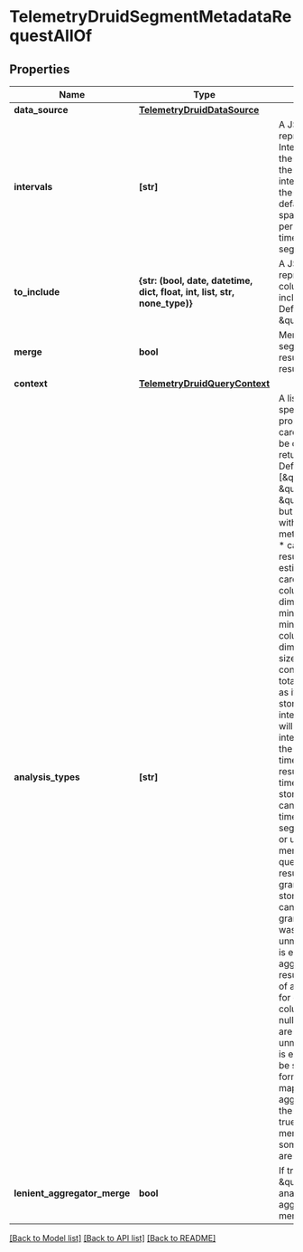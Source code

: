 # TelemetryDruidSegmentMetadataRequestAllOf

## Properties
Name | Type | Description | Notes
------------ | ------------- | ------------- | -------------
**data_source** | [**TelemetryDruidDataSource**](TelemetryDruidDataSource.md) |  | 
**intervals** | **[str]** | A JSON Object representing ISO-8601 Intervals. This defines the time ranges to run the query over. If an interval is not specified, the query will use a default interval that spans a configurable period before the end time of the most recent segment. | [optional] 
**to_include** | **{str: (bool, date, datetime, dict, float, int, list, str, none_type)}** | A JSON Object representing what columns should be included in the result. Defaults to \&quot;all\&quot;. | [optional] 
**merge** | **bool** | Merge all individual segment metadata results into a single result. | [optional] 
**context** | [**TelemetryDruidQueryContext**](TelemetryDruidQueryContext.md) |  | [optional] 
**analysis_types** | **[str]** | A list of Strings specifying what column properties (e.g. cardinality, size) should be calculated and returned in the result. Defaults to [\&quot;cardinality\&quot;, \&quot;interval\&quot;, \&quot;minmax\&quot;], but can be overridden with using the segment metadata query config. * cardinality - in the result will return the estimated floor of cardinality for each column. Only relevant for dimension columns. * minmax - Estimated min/max values for each column. Only relevant for dimension columns. * size - in the result will contain the estimated total segment byte size as if the data were stored in text format. * intervals - in the result will contain the list of intervals associated with the queried segments. * timestampSpec - in the result will contain timestampSpec of data stored in segments. This can be null if timestampSpec of segments was unknown or unmergeable (if merging is enabled). * queryGranularity - in the result will contain query granularity of data stored in segments. This can be null if query granularity of segments was unknown or unmergeable (if merging is enabled). * aggregators - in the result will contain the list of aggregators usable for querying metric columns. This may be null if the aggregators are unknown or unmergeable (if merging is enabled). Merging can be strict or lenient. The form of the result is a map of column name to aggregator. * rollup - in the result is true/false/null. When merging is enabled, if some are rollup, others are not, result is null. | [optional] 
**lenient_aggregator_merge** | **bool** | If true, and if the \&quot;aggregators\&quot; analysisType is enabled, aggregators will be merged leniently. | [optional] 

[[Back to Model list]](../README.md#documentation-for-models) [[Back to API list]](../README.md#documentation-for-api-endpoints) [[Back to README]](../README.md)


